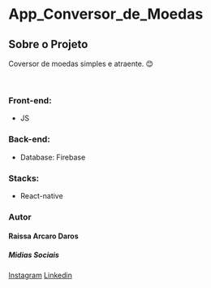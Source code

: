 # App_Conversor_de_Moedas
<h2>Sobre o Projeto</h2>
<p>Coversor de moedas simples e atraente. 😊</p>

<br />
<h3>Front-end:</h3>
<ul>
  <li>JS</li>
</ul>
<h3>Back-end:</h3>
<ul>
  <li>Database: Firebase</li>
</ul>
<h3>Stacks:</h3>
<ul>
  <li>React-native</li>
</ul>



<h3>Autor</h3>
<h4>Raissa Arcaro Daros</h4>

<h5>Midias Sociais</h5>
<a href="https://www.instagram.com/raissa_dev/">Instagram</a>
<a href="https://www.linkedin.com/in/raissa-dev-69986a214/">Linkedin</a>
